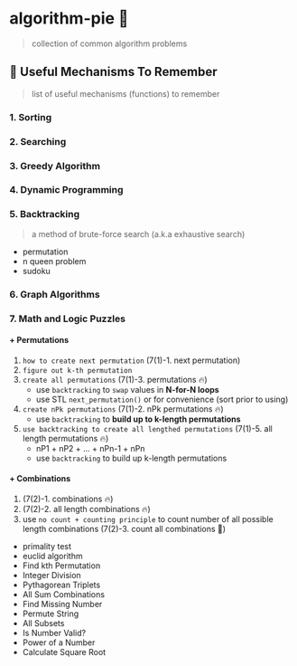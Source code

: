 # algorithm-pie :custard:
> collection of common algorithm problems

## :wrench: Useful Mechanisms To Remember
> list of useful mechanisms (functions) to remember

### 1. Sorting

### 2. Searching

### 3. Greedy Algorithm

### 4. Dynamic Programming

### 5. Backtracking
> a method of brute-force search (a.k.a exhaustive search)
- permutation
- n queen problem
- sudoku

### 6. Graph Algorithms

### 7. Math and Logic Puzzles

#### + Permutations
1. `how to create next permutation` (7(1)-1. next permutation)
2. `figure out k-th permutation` 
3. `create all permutations` (7(1)-3. permutations :fire:)
    - use `backtracking` to `swap` values in __N-for-N loops__
    - use STL `next_permutation()` or for convenience (sort prior to using)
4. `create nPk permutations` (7(1)-2. nPk permutations :fire:)
    - use `backtracking` to __build up to k-length permutations__
5. `use backtracking to create all lengthed permutations` (7(1)-5. all length permutations :fire:)
    - nP1 + nP2 + ... + nPn-1 + nPn
    - use `backtracking` to build up k-length permutations

#### + Combinations
1. (7(2)-1. combinations :fire:)
2. (7(2)-2. all length combinations :fire:)
3. use `no count + counting principle` to count number of all possible length combinations (7(2)-3. count all combinations :rocket:)

- primality test
- euclid algorithm
- Find kth Permutation
- Integer Division
- Pythagorean Triplets
- All Sum Combinations
- Find Missing Number
- Permute String
- All Subsets
- Is Number Valid?
- Power of a Number
- Calculate Square Root
